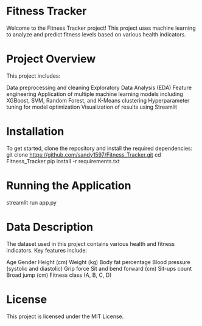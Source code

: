 # Fitness Tracker
Welcome to the Fitness Tracker project! This project uses machine learning to analyze and predict fitness levels based on various health indicators.

# Project Overview
This project includes:

Data preprocessing and cleaning
Exploratory Data Analysis (EDA)
Feature engineering
Application of multiple machine learning models including XGBoost, SVM, Random Forest, and K-Means clustering
Hyperparameter tuning for model optimization
Visualization of results using Streamlit

# Installation
To get started, clone the repository and install the required dependencies:
git clone https://github.com/sandy1597/Fitness_Tracker.git
cd Fitness_Tracker
pip install -r requirements.txt

# Running the Application
streamlit run app.py

# Data Description
The dataset used in this project contains various health and fitness indicators. Key features include:

Age
Gender
Height (cm)
Weight (kg)
Body fat percentage
Blood pressure (systolic and diastolic)
Grip force
Sit and bend forward (cm)
Sit-ups count
Broad jump (cm)
Fitness class (A, B, C, D)

# License
This project is licensed under the MIT License.

